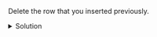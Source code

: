 Delete the row that you inserted previously.

<details>
  <summary>Solution</summary>

```
session.execute("""
    DELETE
    FROM videos_by_tag 
    WHERE tag = 'CQL' AND
          added_date = '2020-03-18' AND
          video_id = 40e70800-2c3b-11b2-8080-808080808080
""")
```{{execute}}
</details>
